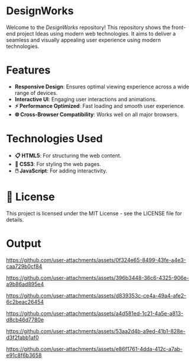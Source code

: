 # DesignWorks 
Welcome to the $DesignWorks$ repository! This repository shows the front-end project Ideas using modern web technologies. It aims to deliver a seamless and visually appealing user experience using modern technologies.
<br>
# Features
  - **Responsive Design**: Ensures optimal viewing experience across a wide range of devices.
  - **Interactive UI**: Engaging user interactions and animations.
  - **⚡ Performance Optimized**: Fast loading and smooth user experience.
  - **🌐 Cross-Browser Compatibility**: Works well on all major browsers.

# Technologies Used
- **📋 HTML5**: For structuring the web content.
- **🎨 CSS3**: For styling the web pages.
- **🖱️ JavaScript**: For adding interactivity.

# 📄 License
This project is licensed under the MIT License - see the LICENSE file for details.

# Output
https://github.com/user-attachments/assets/0f324e65-8499-43fe-a4e3-caa729b0cf84

https://github.com/user-attachments/assets/396b3448-36c6-4325-906e-a9b86ad895e4

https://github.com/user-attachments/assets/d839353c-ce4a-49a4-afe2-6c2beac26454

https://github.com/user-attachments/assets/a4d581ed-1c21-4a5e-a813-d8cb46d7780e

https://github.com/user-attachments/assets/53aa2d4b-a9ed-41b1-828e-d3f2fabb1af0

https://github.com/user-attachments/assets/e86f1761-4dda-412c-a7ab-e91c8f6b3658
